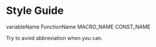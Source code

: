 # Style Guide

variableName
FunctionName
MACRO_NAME
CONST_NAME

Try to avoid abbreviation when you can.